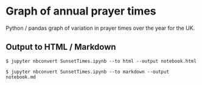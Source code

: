 # Graph of annual prayer times

Python / pandas graph of variation in prayer times over the year for the UK. 

## Output to HTML / Markdown

```shell
$ jupyter nbconvert SunsetTimes.ipynb --to html --output notebook.html

$ jupyter nbconvert SunsetTimes.ipynb --to markdown --output notebook.md
```